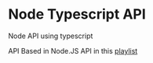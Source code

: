 # Node Typescript API

Node API using typescript

API Based in Node.JS API in this [playlist](https://www.youtube.com/playlist?list=PLz_YTBuxtxt6_Zf1h-qzNsvVt46H8ziKh)

